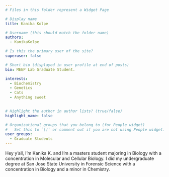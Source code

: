 ```yaml
---
# Files in this folder represent a Widget Page

# Display name
title: Kanika Kolpe

# Username (this should match the folder name)
authors:
  - KanikaKolpe

# Is this the primary user of the site?
superuser: false

# Short bio (displayed in user profile at end of posts)
bio: MEEP Lab Graduate Student.

interests:
  - Biochemistry
  - Genetics 
  - Cats
  - Anything sweet

  
# Highlight the author in author lists? (true/false)
highlight_name: false

# Organizational groups that you belong to (for People widget)
#   Set this to `[]` or comment out if you are not using People widget.
user_groups:
  - Graduate Students
---
```


Hey y’all, I’m Kanika K. and I’m a masters student majoring in Biology with a concentration in Molecular and Cellular Biology. I did my undergraduate degree at San Jose State University in Forensic Science with a concentration in Biology and a minor in Chemistry. 

